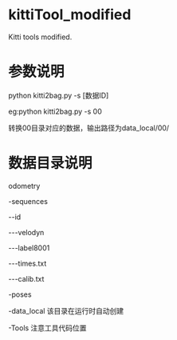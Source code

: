 # kittiTool_modified

Kitti tools modified.

# 参数说明

python kitti2bag.py -s [数据ID]

eg:python kitti2bag.py -s 00

转换00目录对应的数据，输出路径为data_local/00/

# 数据目录说明
odometry

-sequences

--id

---velodyn

---label8001

---times.txt

---calib.txt

-poses

-data_local 该目录在运行时自动创建

-Tools 注意工具代码位置
